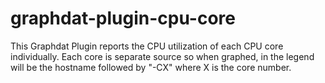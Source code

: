 graphdat-plugin-cpu-core
========================

This Graphdat Plugin reports the CPU utilization of each CPU core individually.
Each core is separate source so when graphed, in the legend will be the hostname followed by "-CX" where X is the core number.
